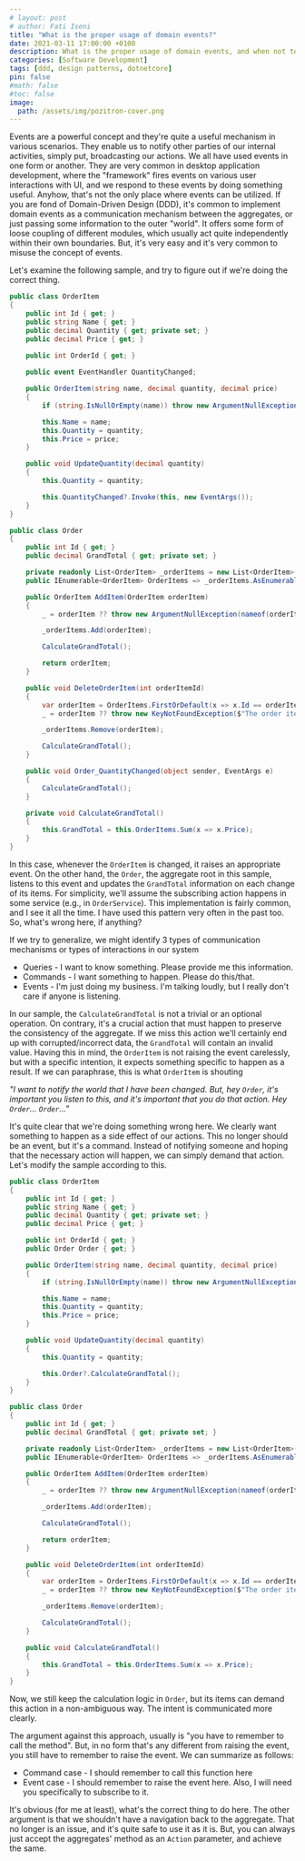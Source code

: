 ```yaml
---
# layout: post
# author: Fati Iseni
title: "What is the proper usage of domain events?"
date: 2021-03-11 17:00:00 +0100
description: What is the proper usage of domain events, and when not to use them!
categories: [Software Development]
tags: [ddd, design patterns, dotnetcore]
pin: false
#math: false
#toc: false
image:
  path: /assets/img/pozitron-cover.png
---
```

Events are a powerful concept and they're quite a useful mechanism in various scenarios. They enable us to notify other parties of our internal activities, simply put, broadcasting our actions. We all have used events in one form or another. They are very common in desktop application development, where the "framework" fires events on various user interactions with UI, and we respond to these events by doing something useful. Anyhow, that's not the only place where events can be utilized. If you are fond of Domain-Driven Design (DDD), it's common to implement domain events as a communication mechanism between the aggregates, or just passing some information to the outer "world". It offers some form of loose coupling of different modules, which usually act quite independently within their own boundaries. But, it's very easy and it's very common to misuse the concept of events.

Let's examine the following sample, and try to figure out if we're doing the correct thing.

```c#
public class OrderItem
{
    public int Id { get; }
    public string Name { get; }
    public decimal Quantity { get; private set; }
    public decimal Price { get; }
	
	public int OrderId { get; }

    public event EventHandler QuantityChanged;

    public OrderItem(string name, decimal quantity, decimal price)
    {
        if (string.IsNullOrEmpty(name)) throw new ArgumentNullException(nameof(name));

        this.Name = name;
        this.Quantity = quantity;
        this.Price = price;
    }

    public void UpdateQuantity(decimal quantity)
    {
        this.Quantity = quantity;

        this.QuantityChanged?.Invoke(this, new EventArgs());
    }
}

public class Order
{
    public int Id { get; }
    public decimal GrandTotal { get; private set; }

    private readonly List<OrderItem> _orderItems = new List<OrderItem>();
    public IEnumerable<OrderItem> OrderItems => _orderItems.AsEnumerable();

    public OrderItem AddItem(OrderItem orderItem)
    {
        _ = orderItem ?? throw new ArgumentNullException(nameof(orderItem));

        _orderItems.Add(orderItem);

        CalculateGrandTotal();

        return orderItem;
    }

    public void DeleteOrderItem(int orderItemId)
    {
        var orderItem = OrderItems.FirstOrDefault(x => x.Id == orderItemId);
        _ = orderItem ?? throw new KeyNotFoundException($"The order item with Id: {orderItemId} is not found!");

        _orderItems.Remove(orderItem);

        CalculateGrandTotal();
    }

    public void Order_QuantityChanged(object sender, EventArgs e)
    {
        CalculateGrandTotal();
    }

    private void CalculateGrandTotal()
    {
        this.GrandTotal = this.OrderItems.Sum(x => x.Price);
    }
}
```

In this case, whenever the `OrderItem` is changed, it raises an appropriate event. On the other hand, the `Order`, the aggregate root in this sample, listens to this event and updates the `GrandTotal` information on each change of its items. For simplicity, we'll assume the subscribing action happens in some service (e.g., in `OrderService`). This implementation is fairly common, and I see it all the time. I have used this pattern very often in the past too. So, what's wrong here, if anything?

If we try to generalize, we might identify 3 types of communication mechanisms or types of interactions in our system
- Queries - I want to know something. Please provide me this information.
- Commands - I want something to happen. Please do this/that.
- Events - I'm just doing my business. I'm talking loudly, but I really don't care if anyone is listening.

In our sample, the `CalculateGrandTotal` is not a trivial or an optional operation. On contrary, it's a crucial action that must happen to preserve the consistency of the aggregate. If we miss this action we'll certainly end up with corrupted/incorrect data, the `GrandTotal` will contain an invalid value. Having this in mind, the `OrderItem` is not raising the event carelessly, but with a specific intention, it expects something specific to happen as a result. If we can paraphrase, this is what `OrderItem` is shouting 

*"I want to notify the world that I have been changed. But, hey `Order`, it's important you listen to this, and it's important that you do that action. Hey `Order`... `Order`..."*

It's quite clear that we're doing something wrong here. We clearly want something to happen as a side effect of our actions. This no longer should be an event, but it's a command. Instead of notifying someone and hoping that the necessary action will happen, we can simply demand that action. Let's modify the sample according to this.

```c#
public class OrderItem
{
    public int Id { get; }
    public string Name { get; }
    public decimal Quantity { get; private set; }
    public decimal Price { get; }

    public int OrderId { get; }
    public Order Order { get; }

    public OrderItem(string name, decimal quantity, decimal price)
    {
        if (string.IsNullOrEmpty(name)) throw new ArgumentNullException(nameof(name));

        this.Name = name;
        this.Quantity = quantity;
        this.Price = price;
    }

    public void UpdateQuantity(decimal quantity)
    {
        this.Quantity = quantity;

        this.Order?.CalculateGrandTotal();
    }
}

public class Order
{
    public int Id { get; }
    public decimal GrandTotal { get; private set; }

    private readonly List<OrderItem> _orderItems = new List<OrderItem>();
    public IEnumerable<OrderItem> OrderItems => _orderItems.AsEnumerable();

    public OrderItem AddItem(OrderItem orderItem)
    {
        _ = orderItem ?? throw new ArgumentNullException(nameof(orderItem));

        _orderItems.Add(orderItem);

        CalculateGrandTotal();

        return orderItem;
    }

    public void DeleteOrderItem(int orderItemId)
    {
        var orderItem = OrderItems.FirstOrDefault(x => x.Id == orderItemId);
        _ = orderItem ?? throw new KeyNotFoundException($"The order item with Id: {orderItemId} is not found!");

        _orderItems.Remove(orderItem);

        CalculateGrandTotal();
    }

    public void CalculateGrandTotal()
    {
        this.GrandTotal = this.OrderItems.Sum(x => x.Price);
    }
}
```

Now, we still keep the calculation logic in `Order`, but its items can demand this action in a non-ambiguous way. The intent is communicated more clearly.

The argument against this approach, usually is "you have to remember to call the method". But, in no form that's any different from raising the event, you still have to remember to raise the event. We can summarize as follows:
- Command case - I should remember to call this function here
- Event case - I should remember to raise the event here. Also, I will need you specifically to subscribe to it.

It's obvious (for me at least), what's the correct thing to do here. The other argument is that we shouldn't have a navigation back to the aggregate. That no longer is an issue, and it's quite safe to use it as it is. But, you can always just accept the aggregates' method as an `Action` parameter, and achieve the same.